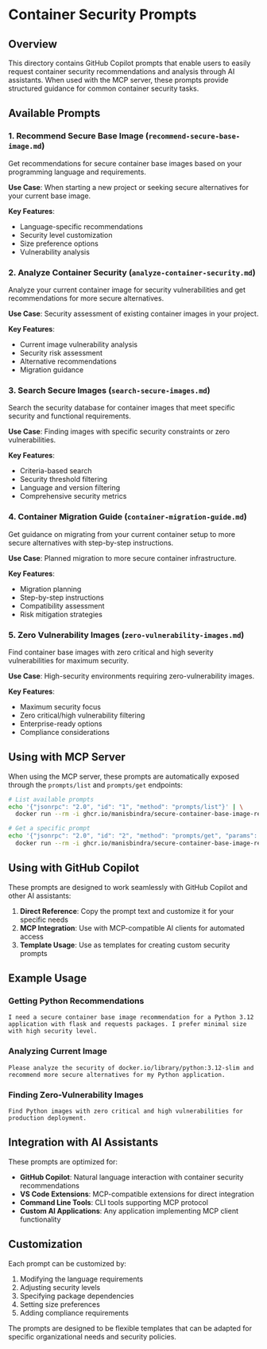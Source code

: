 # Container Security Prompts

## Overview

This directory contains GitHub Copilot prompts that enable users to easily request container security recommendations and analysis through AI assistants. When used with the MCP server, these prompts provide structured guidance for common container security tasks.

## Available Prompts

### 1. Recommend Secure Base Image (`recommend-secure-base-image.md`)
Get recommendations for secure container base images based on your programming language and requirements.

**Use Case**: When starting a new project or seeking secure alternatives for your current base image.

**Key Features**:
- Language-specific recommendations
- Security level customization
- Size preference options
- Vulnerability analysis

### 2. Analyze Container Security (`analyze-container-security.md`)
Analyze your current container image for security vulnerabilities and get recommendations for more secure alternatives.

**Use Case**: Security assessment of existing container images in your project.

**Key Features**:
- Current image vulnerability analysis
- Security risk assessment
- Alternative recommendations
- Migration guidance

### 3. Search Secure Images (`search-secure-images.md`)
Search the security database for container images that meet specific security and functional requirements.

**Use Case**: Finding images with specific security constraints or zero vulnerabilities.

**Key Features**:
- Criteria-based search
- Security threshold filtering
- Language and version filtering
- Comprehensive security metrics

### 4. Container Migration Guide (`container-migration-guide.md`)
Get guidance on migrating from your current container setup to more secure alternatives with step-by-step instructions.

**Use Case**: Planned migration to more secure container infrastructure.

**Key Features**:
- Migration planning
- Step-by-step instructions
- Compatibility assessment
- Risk mitigation strategies

### 5. Zero Vulnerability Images (`zero-vulnerability-images.md`)
Find container base images with zero critical and high severity vulnerabilities for maximum security.

**Use Case**: High-security environments requiring zero-vulnerability images.

**Key Features**:
- Maximum security focus
- Zero critical/high vulnerability filtering
- Enterprise-ready options
- Compliance considerations

## Using with MCP Server

When using the MCP server, these prompts are automatically exposed through the `prompts/list` and `prompts/get` endpoints:

```bash
# List available prompts
echo '{"jsonrpc": "2.0", "id": "1", "method": "prompts/list"}' | \
  docker run --rm -i ghcr.io/manisbindra/secure-container-base-image-recommender/mcp-server:latest

# Get a specific prompt
echo '{"jsonrpc": "2.0", "id": "2", "method": "prompts/get", "params": {"name": "recommend-secure-base-image"}}' | \
  docker run --rm -i ghcr.io/manisbindra/secure-container-base-image-recommender/mcp-server:latest
```

## Using with GitHub Copilot

These prompts are designed to work seamlessly with GitHub Copilot and other AI assistants:

1. **Direct Reference**: Copy the prompt text and customize it for your specific needs
2. **MCP Integration**: Use with MCP-compatible AI clients for automated access
3. **Template Usage**: Use as templates for creating custom security prompts

## Example Usage

### Getting Python Recommendations
```
I need a secure container base image recommendation for a Python 3.12 application with flask and requests packages. I prefer minimal size with high security level.
```

### Analyzing Current Image
```
Please analyze the security of docker.io/library/python:3.12-slim and recommend more secure alternatives for my Python application.
```

### Finding Zero-Vulnerability Images
```
Find Python images with zero critical and high vulnerabilities for production deployment.
```

## Integration with AI Assistants

These prompts are optimized for:
- **GitHub Copilot**: Natural language interaction with container security recommendations
- **VS Code Extensions**: MCP-compatible extensions for direct integration
- **Command Line Tools**: CLI tools supporting MCP protocol
- **Custom AI Applications**: Any application implementing MCP client functionality

## Customization

Each prompt can be customized by:
1. Modifying the language requirements
2. Adjusting security levels
3. Specifying package dependencies
4. Setting size preferences
5. Adding compliance requirements

The prompts are designed to be flexible templates that can be adapted for specific organizational needs and security policies.